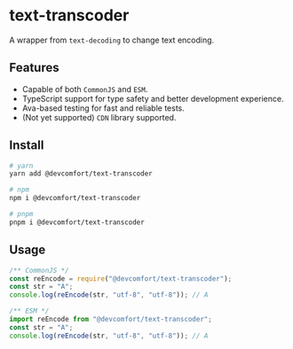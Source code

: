 # text-transcoder

A wrapper from `text-decoding` to change text encoding.

## Features

- Capable of both `CommonJS` and `ESM`.
- TypeScript support for type safety and better development experience.
- Ava-based testing for fast and reliable tests.
- (Not yet supported) `CDN` library supported.

## Install

```bash
# yarn
yarn add @devcomfort/text-transcoder
```

```bash
# npm
npm i @devcomfort/text-transcoder
```

```bash
# pnpm
pnpm i @devcomfort/text-transcoder
```

## Usage

```javascript
/** CommonJS */
const reEncode = require("@devcomfort/text-transcoder");
const str = "A";
console.log(reEncode(str, "utf-8", "utf-8")); // A
```

```javascript
/** ESM */
import reEncode from "@devcomfort/text-transcoder";
const str = "A";
console.log(reEncode(str, "utf-8", "utf-8")); // A
```
